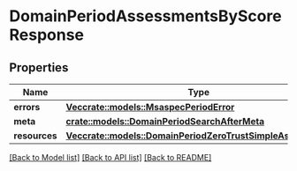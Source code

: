 # DomainPeriodAssessmentsByScoreResponse

## Properties

Name | Type | Description | Notes
------------ | ------------- | ------------- | -------------
**errors** | [**Vec<crate::models::MsaspecPeriodError>**](msaspec.Error.md) |  | 
**meta** | [**crate::models::DomainPeriodSearchAfterMeta**](domain.SearchAfterMeta.md) |  | 
**resources** | [**Vec<crate::models::DomainPeriodZeroTrustSimpleAssessment>**](domain.ZeroTrustSimpleAssessment.md) |  | 

[[Back to Model list]](../README.md#documentation-for-models) [[Back to API list]](../README.md#documentation-for-api-endpoints) [[Back to README]](../README.md)


